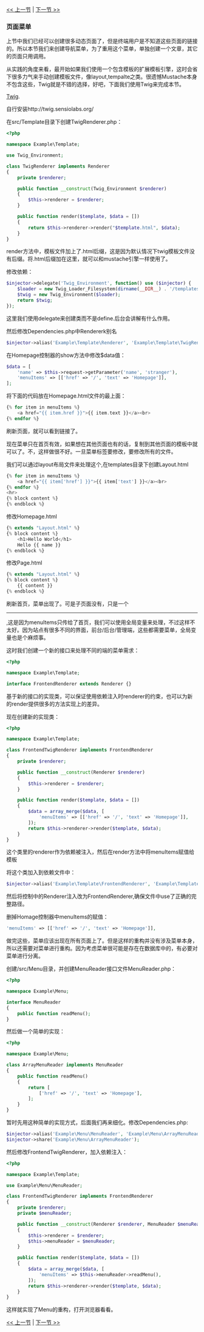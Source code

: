 [<< 上一节](10-dynamic-pages.md) | [下一节 >>](12-frontend.md)

### 页面菜单

上节中我们已经可以创建很多动态页面了，但是终端用户是不知道这些页面的链接的。所以本节我们来创建导航菜单，为了重用这个菜单，单独创建一个文章，其它的页面只用调用。

从实践的角度来看，最开始如果我们使用一个包含模板的扩展模板引擎，这时会省下很多力气来手动创建模板文件，像layout,tempalte之类。很遗憾Mustache本身不包含这些，Twig就是不错的选择，好吧，下面我们使用Twig来完成本节。

[Twig](http://twig.sensiolabs.org/).

自行安装http://twig.sensiolabs.org/

在src/Template目录下创建TwigRenderer.php：

```php 
<?php

namespace Example\Template;

use Twig_Environment;

class TwigRenderer implements Renderer
{
    private $renderer;

    public function __construct(Twig_Environment $renderer)
    {
        $this->renderer = $renderer;
    }

    public function render($template, $data = [])
    {
        return $this->renderer->render("$template.html", $data);
    }
}
```

render方法中，模板文件加上了.html后缀，这是因为默认情况下twig模板文件没有后缀。将.html后缀加在这里，就可以和mustache引擎一样使用了。

修改依赖：

```php
$injector->delegate('Twig_Environment', function() use ($injector) {
    $loader = new Twig_Loader_Filesystem(dirname(__DIR__) . '/templates');
    $twig = new Twig_Environment($loader);
    return $twig;
});
```

这里我们使用delegate来创建类而不是define.后台会讲解有什么作用。

然后修改Dependencies.php中Rendererk别名

```php
$injector->alias('Example\Template\Renderer', 'Example\Template\TwigRenderer');

```

在Homepage控制器的show方法中修改$data值：

```php
$data = [
    'name' => $this->request->getParameter('name', 'stranger'),
    'menuItems' => [['href' => '/', 'text' => 'Homepage']],
];
```

将下面的代码放在Homepage.html文件的最上面：

```php
{% for item in menuItems %}
    <a href="{{ item.href }}">{{ item.text }}</a><br>
{% endfor %}
```

刷新页面，就可以看到链接了。

现在菜单只在首页有效，如果想在其他页面也有的话，复制到其他页面的模板中就可以了。不，这样做很不好。一旦菜单标签要修改，要修改所有的文件。

我们可以通过layout布局文件来处理这个,在templates目录下创建Layout.html

```php
{% for item in menuItems %}
    <a href="{{ item['href'] }}">{{ item['text'] }}</a><br>
{% endfor %}
<hr>
{% block content %}
{% endblock %}
```

修改Homepage.html

```php
{% extends "Layout.html" %}
{% block content %}
    <h1>Hello World</h1>
    Hello {{ name }}
{% endblock %}
```

修改Page.html

```php
{% extends "Layout.html" %}
{% block content %}
    {{ content }}
{% endblock %}
```

刷新首页，菜单出现了。可是子页面没有，只是一个<hr>,这是因为menuItems只传给了首页，我们可以使用全局变量来处理，不过这样不太好。因为站点有很多不同的界面，前台/后台/管理端，这些都需要菜单，全局变量也是个麻烦事。

这时我们创建一个新的接口来处理不同的端的菜单需求：

```php
<?php

namespace Example\Template;

interface FrontendRenderer extends Renderer {}
```

基于新的接口的实现类，可以保证使用依赖注入时renderer的约束，也可以为新的render提供很多的方法实现上的差异。

现在创建新的实现类：

```php
<?php

namespace Example\Template;

class FrontendTwigRenderer implements FrontendRenderer
{
    private $renderer;

    public function __construct(Renderer $renderer)
    {
        $this->renderer = $renderer;
    }

    public function render($template, $data = [])
    {
        $data = array_merge($data, [
            'menuItems' => [['href' => '/', 'text' => 'Homepage']],
        ]);
        return $this->renderer->render($template, $data);
    }
}
```

这个类里的renderer作为依赖被注入，然后在render方法中将menuItems赋值给模板

将这个类加入到依赖文件中：

```php 
$injector->alias('Example\Template\FrontendRenderer', 'Example\Template\FrontendTwigRenderer');
```

然后将控制中的Renderer注入改为FrontendRenderer,确保文件中use了正确的完整路径。

删掉Homage控制器中menuItems的赋值：

```php
'menuItems' => [['href' => '/', 'text' => 'Homepage']],
```

做完这些，菜单应该出现在所有页面上了。但是这样的重构并没有涉及菜单本身，所以还需要对菜单进行重构。因为考虑菜单很可能是存在在数据库中的，有必要对菜单进行分离。

创建/src/Menu目录，并创建MenuReader接口文件MenuReader.php：

```php
<?php

namespace Example\Menu;

interface MenuReader
{
    public function readMenu();
}
```

然后做一个简单的实现：

```php
<?php

namespace Example\Menu;

class ArrayMenuReader implements MenuReader
{
    public function readMenu()
    {
        return [
            ['href' => '/', 'text' => 'Homepage'],
        ];
    }
}
```

暂时先用这种简单的实现方式，后面我们再来细化。修改Dependencies.php:

```php
$injector->alias('Example\Menu\MenuReader', 'Example\Menu\ArrayMenuReader');
$injector->share('Example\Menu\ArrayMenuReader');
```

然后修改FrontendTwigRenderer，加入依赖注入：

```php
<?php

namespace Example\Template;

use Example\Menu\MenuReader;

class FrontendTwigRenderer implements FrontendRenderer
{
    private $renderer;
    private $menuReader;

    public function __construct(Renderer $renderer, MenuReader $menuReader)
    {
        $this->renderer = $renderer;
        $this->menuReader = $menuReader;
    }

    public function render($template, $data = [])
    {
        $data = array_merge($data, [
            'menuItems' => $this->menuReader->readMenu(),
        ]);
        return $this->renderer->render($template, $data);
    }
}
```

这样就实现了Menu的重构，打开浏览器看看。

[<< 上一节](10-dynamic-pages.md) | [下一节 >>](12-frontend.md)
